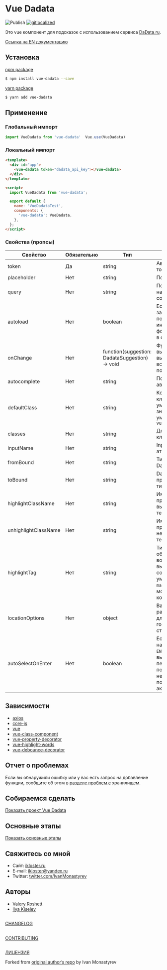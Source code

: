 # Vue Dadata

![Publish](https://github.com/rusproject/vue-dadata/workflows/Publish/badge.svg)
[![gitlocalized ](https://gitlocalize.com/repo/3342/whole_project/badge.svg)](https://gitlocalize.com/repo/3342/whole_project?utm_source=badge)

Это vue компонент для подсказок с использованием сервиса [DaData.ru](https://dadata.ru).

[Ссылка на EN документацию](https://github.com/rusproject/vue-dadata/tree/rewritten/README.md)

## Установка

[npm package](https://www.npmjs.com/package/vue-dadata)

```bash
$ npm install vue-dadata --save
```

[yarn package](https://yarnpkg.com/en/package/vue-dadata)

```bash
$ yarn add vue-dadata
```

## Применение

### Глобальный импорт

```js
import VueDadata from 'vue-dadata'  Vue.use(VueDadata)
```

### Локальный импорт

```html
<template>
  <div id="app">
    <vue-dadata token="dadata_api_key"></vue-dadata>
  </div>
</template>

<script>
  import VueDadata from 'vue-dadata';

  export default {
    name: 'VueDadataTest',
    components: {
      'vue-dadata': VueDadata,
    },
  };
</script>
```

### Свойства (пропсы)

| Свойство             | Обязательно | Тип                                            | Описание                                                                                                            |
| -------------------- | ----------- | ---------------------------------------------- | ------------------------------------------------------------------------------------------------------------------- |
| token                | Да          | string                                         | Авторизационный токен DaData.ru                                                                                     |
| placeholder          | Нет         | string                                         | Подсказка в input                                                                                                   |
| query                | Нет         | string                                         | Поле ввода начального состояния                                                                                     |
| autoload             | Нет         | boolean                                        | Если `true` , то запрос на подсказки будет инициирован в фоновом режиме в созданном хуке                            |
| onChange             | Нет         | function(suggestion: DadataSuggestion) -> void | Функция вызывается при выборе всплывающей подсказки                                                                 |
| autocomplete         | Нет         | string                                         | Поле автозаполнения                                                                                                 |
| defaultClass         | Нет         | string                                         | Компонент класса по умолчанию, значение по умолчанию - `vue-dadata`                                                 |
| classes              | Нет         | string                                         | Дополнительные классы                                                                                               |
| inputName            | Нет         | string                                         | Input name атрибут                                                                                                  |
| fromBound            | Нет         | string                                         | Тип привязки Dadata ОТ                                                                                              |
| toBound              | Нет         | string                                         | Dadata привязанного типа к                                                                                          |
| highlightClassName   | Нет         | string                                         | Имя класса CSS, примененное к выделенному тексту                                                                    |
| unhighlightClassName | Нет         | string                                         | Имя класса CSS, примененное к невыделенному тексту                                                                  |
| highlightTag         | Нет         | string                                         | Тип тега для обертывания вокруг выделенных совпадений; по умолчанию для `mark` но также может быть компонентом      |
| locationOptions      | Нет         | object                                         | Варианты расположения для выбора городов или стран                                                                  |
| autoSelectOnEnter    | Нет         | boolean                                        | Если `true`, то при нажатии клавиши `ENTER` будет выбираться первая подсказка, если не одна из подсказок не активна |

## Зависимости

- [axios](https://github.com/axios/axios)
- [core-js](https://github.com/zloirock/core-js)
- [vue](https://github.com/vuejs/vue)
- [vue-class-component](https://github.com/vuejs/vue-class-component)
- [vue-property-decorator](https://github.com/kaorun343/vue-property-decorator)
- [vue-highlight-words](https://github.com/Astray-git/vue-highlight-words)
- [vue-debounce-decorator](https://github.com/trepz/vue-debounce-decorator)

## Отчет о проблемах

Если вы обнаружили ошибку или у вас есть запрос на добавление функции, сообщите об этом в [разделе проблем с](https://github.com/rusproject/vue-dadata/issues) хранилищем.

## Собираемся сделать

[Показать проект Vue Dadata](https://github.com/rusproject/vue-dadata/projects/1)

## Основные этапы

[Показать основные этапы](https://github.com/rusproject/vue-dadata/milestones)

## Свяжитесь со мной

- Сайт: [ikloster.ru](http://ikloster.ru)
- E-mail: [ikloster@yandex.ru](mailto:ikloster@yandex.ru)
- Twitter: [twitter.com/IvanMonastyrev](https://twitter.com/IvanMonastyrev)

## Авторы

- [Valery Roshett](https://github.com/Roshett)
- [Ilya Kiselev](https://github.com/kiselev-webdev)

##

[CHANGELOG](https://github.com/rusproject/vue-dadata/blob/rewritten/CHANGELOG.md)

##

[CONTRIBUTING](https://github.com/rusproject/vue-dadata/blob/rewritten/CONTRIBUTING.md)

##

[ЛИЦЕНЗИЯ](https://github.com/rusproject/vue-dadata/blob/rewritten/LICENSE)

Forked from [original author’s repo](https://github.com/ikloster03/vue-dadata) by Ivan Monastyrev
